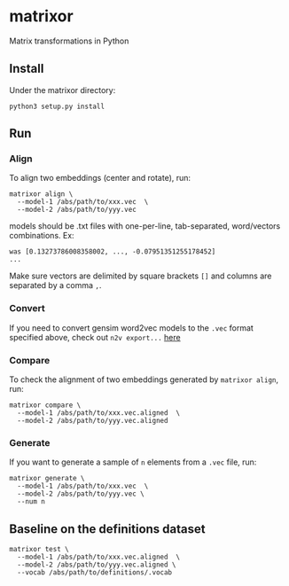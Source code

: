 # matrixor
Matrix transformations in Python

## Install
Under the matrixor directory:
```
python3 setup.py install
```

## Run

### Align
To align two embeddings (center and rotate), run:
```
matrixor align \
  --model-1 /abs/path/to/xxx.vec  \
  --model-2 /abs/path/to/yyy.vec
```

models should be .txt files with one-per-line, tab-separated, word/vectors
combinations. Ex:
```
was	[0.13273786008358002, ..., -0.07951351255178452]
...
```
Make sure vectors are delimited by square brackets `[]` and columns are
separated by a comma `,`.

### Convert
If you need to convert gensim word2vec models to the `.vec` format specified
above, check out `n2v export...` [here](https://github.com/akb89/nonce2vec/tree/release/v2.0-with-informativeness)

### Compare
To check the alignment of two embeddings generated by `matrixor align`, run:
```
matrixor compare \
  --model-1 /abs/path/to/xxx.vec.aligned  \
  --model-2 /abs/path/to/yyy.vec.aligned
```

### Generate 
If you want to generate a sample of `n` elements from a `.vec` file, run:
```
matrixor generate \
  --model-1 /abs/path/to/xxx.vec  \
  --model-2 /abs/path/to/yyy.vec \
  --num n
```

## Baseline on the definitions dataset
```
matrixor test \
  --model-1 /abs/path/to/xxx.vec.aligned  \
  --model-2 /abs/path/to/yyy.vec.aligned \
  --vocab /abs/path/to/definitions/.vocab
```
